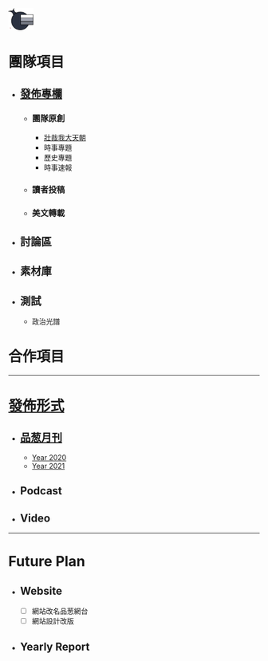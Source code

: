 <img src="Logo.png" width=10%>

# 團隊項目

- ## [發佈專欄](/Release)
  - ### 團隊原創
    - [壯哉我大天朝](/Release/專題/壯哉我大天朝)
    - 時事專題
    - 歷史專題
    - 時事速報
  - ### 讀者投稿
  - ### 美文轉載

- ## 討論區
- ## 素材庫
- ## 測試
  - 政治光譜
  
# 合作項目

***

# [發佈形式](/Release)
- ## [品葱月刊](/Release/品葱月刊)
  - [Year 2020](https://github.com/PincongGroup/Project-PincongMediaPlatform/releases/tag/Pincong)
  - [Year 2021](/Release/品葱月刊/2021.md)
- ## Podcast
- ## Video

***

# Future Plan
- ## Website
  - [ ] 網站改名品葱網台
  - [ ] 網站設計改版
  
- ## Yearly Report
